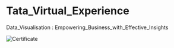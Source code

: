 # Tata_Virtual_Experience
Data_Visualisation : Empowering_Business_with_Effective_Insights


![Certificate ](https://user-images.githubusercontent.com/113277152/234517280-049fb1e9-e77b-4004-bc4e-487a67886577.png)
